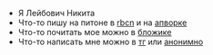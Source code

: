 - Я Лейбович Никита
- Что-то пишу на питоне в [rbcn](https://rbcn.mobi/) и на [апворке](https://www.upwork.com/freelancers/~0113b8d8dc0dc31519?viewMode=1)
- Что-то почитать мое можно в [бложике](https://potyk.io/)
- Что-то написать мне можно в [тг](https://t.me/potykion) или [анонимно](https://new.donatepay.ru/@potyk)
